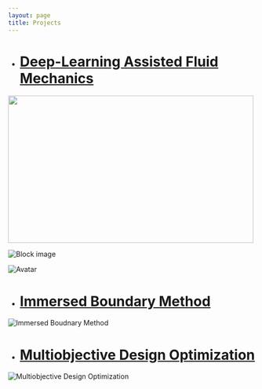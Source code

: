 ```yaml
---
layout: page
title: Projects
---
```


* # <span style="color:blue">[Deep-Learning Assisted Fluid Mechanics](Sub_projects/p_deep_learning.md) </span>

<img src="https://user-images.githubusercontent.com/34644464/221943040-3d4d157e-c065-4830-bbca-3adecb30f9a2.png" width="500" height="300"> 

![Block image](https://user-images.githubusercontent.com/34644464/221943040-3d4d157e-c065-4830-bbca-3adecb30f9a2.png#block)

![Avatar](https://user-images.githubusercontent.com/34644464/221943040-3d4d157e-c065-4830-bbca-3adecb30f9a2.png#avatar)


* # <span style="color:blue">[Immersed Boundary Method](Sub_projects/p_immersed_boundary.md) </span>

![Immersed Boudnary Method](https://user-images.githubusercontent.com/34644464/221931342-03a1ca28-8e8f-4b9f-b0ce-3d7afe8deb33.jpg "A moving body simulation is performed using a fixed Cartesian non-conformal grid. This is unlike the traditional body-fitted methods wherein the computational mesh conforms to the shape of the body via remeshing. The approach utilises a sharp-interface immersed boundary method")

* # <span style="color:blue">[Multiobjective Design Optimization](Sub_projects/p_Multiobjective_design_opt.md)</span>

![Multiobjective Design Optimization](https://user-images.githubusercontent.com/34644464/221941371-42842284-3a87-4abc-b823-212dcbafb916.png)

